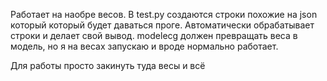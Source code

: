 Работает на наобре весов. В test.py создаются строки похожие на json который который будет даваться проге. Автоматически обрабатывает строки и делает свой вывод.
modelecg должен превращать веса в модель, но я на весах запускаю и вроде нормально работает.

Для работы просто закинуть туда весы и всё
